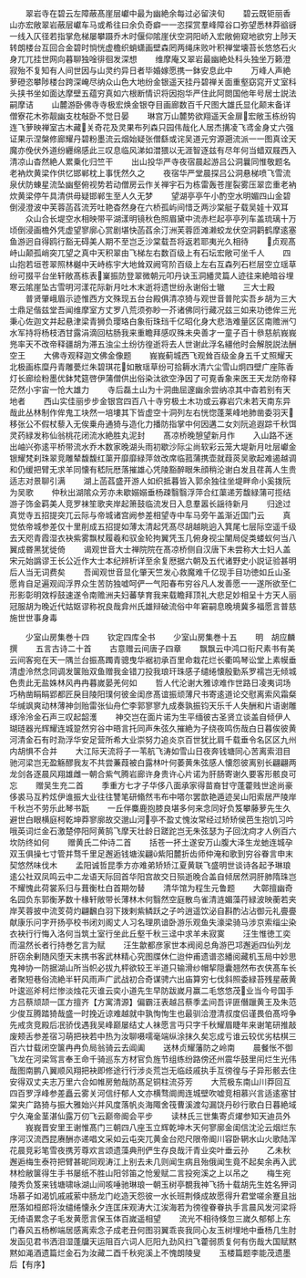 <!-- { "loadSidebar": true } -->
　　翠岩寺在碧云左障蔽髙崖层巘中最为幽絶余每过必留浃旬
　　碧云既钜丽香山亦宏敞翠岩蔽层巘车马或希往曰余负奇癖一一恣探赏羣峰障谷口弥望悉林莽谽谺一线入仄径若指掌危梯屡攀蹑乔木时偃仰隂崖伏空洞阳峤入宏敞俯窥地欲穷上陟天转朗楼台互回合金碧时惝恍虚檐织蛸蟏画壁森罔两绳床败叶积禅堂壊苔长悠悠石火身兀兀挂世网向暮聊独唫徘徊发深想
　　维摩庵又翠岩最幽絶处科头独坐万籁澄寂殆不复知有人间世因与山灵约异日者毕婚嫁愿携一鉢安息此中
　　万峰人声絶萝磴恣攀陟楼台跨深崦尽纳众山色大地纷金银遥天挂丹碧禅关面重壑窈窕开丈室科头挟书坐如面达摩壁五蕴穷真如六根断情识将因抱华严住此阿閦国他年号居士説法嗣摩诘
　　山麓游卧佛寺寺极宏焕金银夺目画廊数百千尺图大雄氏显化颠末备详僧寮花木弥靓幽支枕敧卧不觉日晏
　　琳宫万山麓势欲翔遥天金扉宏敞玉栋纷钩连飞萝映禅室古木藏关奇花及灵果布列森只园伟哉化人居杰搆凌飞鸢金身丈六强证果示涅槃修廊耀丹碧粉墨流云烟始疑张僧繇或诧吴道元穷源遡流派一一图真诠天魔亦俛伏外道纷纒绵感此三叹息临风涕如澘猥以无涯智逐兹有尽年何当蜡双屐西入清凉山杳然絶人累乗化归竺干
　　出山投华严寺夜宿晨起游吕公洞曩同惟敬题名老衲炊黄梁作供忆邯郸枕上事怃然久之
　　夜宿华严堂晨探吕公洞悬梯喷飞雪流泉伏防蝀星流坠幽壑俯视势若动僧房云作关禅宇石为栋雷轰苍崖裂雾压翠峦重老衲炊黄梁停午具清供毋疑邯郸生至人久无梦
　　望湖亭亭午小酌空水明媚四山金碧倒浸澄波中芙蓉菡萏流芳吐艳杳然身在六桥孤屿间惜乏两沙棠艇子载吴娃十双耳
　　众山合长堤空水相映带平湖漾明镜秋色照眉黛中流赤栏起亭亭列车盖琉璃十万顷倒浸画檐外凭虚望寥廓心赏剧堪快菡萏余汀洲芙蓉匝滩濑蛟龙伏空洞鹳鹤摩逺塞鱼游迥自得鸥行豁无碍美人期不至岂乏沙棠载吾将返若耶夷光久相待
　　贞观髙峙山颠孤峭突兀望之真中天积翠由飞梯左右数百级上有石坛宏敞可坐千人
　　四山抱若垣苍翠照林樾中天峙栋宇大地耸双阙穹阶百级上左右互森列石栏层空立瑶草纷可掇平台坐轩敞髙栋表嶪振防登翠微朝元叩丹诀玉洞繙灵篇人迹往来絶暗谷埋寒云隂崖坠古雪明河漾花际新月吐木末逝将遗世纷永谢俗士辙
　　三大士殿
　　普贤肇峨眉示迹惟西方文殊现五台台殿俱清凉猗与观世音普陀实吾乡胡为三大士鼎足偕兹堂吾闻维摩室方丈罗八荒须弥眇一芥诸佛同行藏况兹三如来功徳侔三光秉心佐迦文并起悬津梁青狮负璎珞白象衔珠珰千亿昭化身大悲浩难量区区南赡洲勺水军持将杨枝洒甘露涓滴回枯肠我来重瞻拜感叹殊未央善才一童子百十叅慈航峩峩兠率天不改帝释疆胡为滞五浊尘土纷彷徨逝将去人世谢此浮名繮他时会解脱説法酬空王
　　大佛寺观释迦文佛金像题
　　峩峩蓟城西飞观耸百级金身五千丈照耀天北极画栋糜丹青雕甍烂朱碧琪花如散瑶草纷可拾耨水清六尘雪山炯四壁广座陈香灯长廊绘粉墨优鉢梵筵啓伊蒲僧供出俗染汰欲空浄因了可覔香象来医王天龙防帝释茫然小宇宙一怆大雄力
　　寺后磊土山为十洞曲屈邃幽余尝纳凉其中杳若别有天地者
　　西山实佳丽步步金银宫四百八十寺穷极土木功或云寡岩穴未若天南东异哉此丛林制作侔鬼工块然一培塿其下皆虚空十洞列左右恍惚蓬莱峰地肺凿委羽天移张公不假杖藜入无俟乗舟通猗与造化力播防指掌中何因遘二女刘阮追遐踪千秋饵灵药緑发称仙翁桃花闭流水絶胜丸泥封
　　髙凉桥晚憩望新月作
　　入山路不迷出岫兴弥逺平桥带流水乔木数家晚湖头雨初歇沙际尘尚软彩云笼大堤新月吐层巘金银耀梵刹珠翠竞雕辇馥馥红蕖开靡靡緑萍敛改席临菰蒲携壶就葭菼吴歌起难遏越调和仍缓把臂无求羊同懐有嵇阮厯落摧雄心凭陵豁醉眼朱顔稍沦谢白发且荏苒人生贵适志对景聊引满
　　湖上菡萏盛开游人如织抵暮皆入郭余独往坐堤畔命小奚拨阮为吴歌
　　仲秋出湖隂众芳亦未歇嫋嫋垂杨疎翳翳浮萍合红蕖递芳馥緑蒲可揽结游子饰金羁美人竞罗袜笙歌夹岸起箫鼓临流发日入息羣嚣长謡待新月
　　归途过真觉寺五招提突兀云际与帝城诸宫阙参差相望寺中车马旁午盖渐近国门云
　　真觉依帝城参差仅十里削成五招提如薄太清起凭髙尽胡越眺逈入箕尾七层际空遥千级去天咫青霞湿衣袂紫雾飘杖履羲和驭金轮拘翼凭玉几俯身视尘闉局促类蝼蚁何当八翼成昬黑犹徙倚
　　谒观世音大士禅院院在髙凉桥侧自汉唐下未尝称大士妇人盖宋元始譌谬王长公近作大士本纪辨析详至余复厯据六朝及五代诸野史小説证验甚明后人当无词费矣
　　吾闻观世音显化肇天竺发心救魔难千亿现手目功徳如丘山圣愿肯自足遍观阎浮界众生苦防独嘘呵俨一气阳春布穷谷凡人发善愿一一遂所欲至仁形影彰明效桴鼓速遂令南赡洲夫妇蕃孳育我来载瞻拜顶礼大悲足妙相呈十方天人丽冠服胡为晚近代姑妪谬称祝良哉弇州氏雄辩破流俗中年窘嗣息晚境冀多福愿言普慈施世世事身毒












　　少室山房集巻十四
　　钦定四库全书
　　少室山房集巻十五
　　明　胡应麟　撰
　　五言古诗二十首
　　古意赠云间唐子四章
　　飘飘云中鸿口衔尺素书有美云间客宛在天一隅兰台振髙躅青骢曳华裾初承百里命栽花烂长衢鸣琴讼堂上素幙垂清虚泠然念同调发箧贻双鱼赠我金错刀投我琅玕珠感子缱绻懐殷勤系罗襦岂无倾城色贵此无盐姝林风冉冉暮嵗晏羌何如
　　哲人代沦谢大雅谅难作世路日凌夷词场巧枘凿睊睊郢都匠戾目陵阳璞何彼金闺彦髙谊振顽薄尺书寄逺道论交慰离索风霜粲华缄飒爽动林薄神剑贻雷张仙舟伫李郭寥寥九成奏孰振钧天乐千人失酬和片语谢雕琢泠泠金石声三叹起韶濩
　　神交岂在面片诺为生平缅彼古圣贤立谈盖自倾伊人瑚琏器光辉耀连城跫然穷谷中晤言托同声朱弦久摧絶为子绕夜鸣伤哉白日暮俟彼黄河清金石有时泐浮华安足营所希大业崇努力追炎京百世犹比肩千载垂令名区区九州内胡惧不合并
　　大江际天流将子一苇航飞涛如雪山日夜奔钱塘同心苦离索泪目驰河梁岂无盈觞醪我友不共尝蒹葭被白露林叶何萎黄朱弦感人懐怨彼离别长翩翩两龙剑各逐晨风翔雄雌一朝合紫气腾岩廊许身贵许心片诺为肝肠寄谢久要客形骸良可忘
　　赠吴生充二首
　　季重方七才子华侈八面承家得苗裔甘守蓬藿贱世途尚豪侈裘马互矜炫伊谁振大业往往讐笔研翛然韦布中嗒尔罢歆艳遁迹吴山阳索居严陵岸千秋岂不劳乐此琴书翫
　　一丘伴麋鹿抱膝良堪多何来念同好负笈攀藤萝先生久避世白眼横庭柯乾坤莽寥廓故交邈山河亭不盈丈愧汝常经过矫矫侯芭生抱饥习吟哦英词烂金石激楚停阳阿黄鹄飞摩天壮龄日蹉跎岂无朱弦瑟为子回沈疴才人例百六坎防终如何
　　赠黄氏二仲诗二首
　　括苍一抔土遂安万山腹大泽生龙虵连城孕双玉俱操七寸管并骛千里足邂逅钱塘涘翩紫阳麓折齿师仲淹和歌到穷谷眷言申末契悠然味伐木
　　孟阳诚哲昆季方亦难弟矫矫江夏黄联飞盛明世谈诗各起予琳琅逺公社双凤鸣云中二龙语天际回首华阳宫故交日殒逝晚合盖自倾居然洞肝肺隋珠岂不耀愧此荷裳系归与葺衡杜白首期勿替
　　清华馆为程生元鲁题
　　大鄣擅幽奇名园负东郭衡茅数十椽轩敞带长薄林木何翳然空庭散鸟雀清涟媚藻荇緑波映蘅若夹岸芙蓉披中流芰荷灼翩飜白羽下拨剌紫鳞跃之子吟逍遥饮泌自斟酌沾沾御元礼亹亹献康乐问字开扬亭校书闭刘阁丈人习名理夙谙卧游乐观鱼失濠梁骑马涉京索缁尘染衣袂行行悔入洛何当筑土室行坐此丘壑千秋三迳中求羊未寂寞
　　汪生惟徳工奕而温然长者行持巻乞言为赋
　　汪生歙都彦家世本阀阅总角游巴邛邂逅四仙列龙肝窃余剰随风堕天末携书客武林精心究图牒休仁迨仲甫遗谱恣繙阅藏机玉局中妙思鬼神协一防据湖山所当帜必拔九枰欲较王半道只输滑纱帽挈隠囊翘然布衣侠髙车长者聚短巷俗流絶半轩风雨声广武战初合奇谋骋六出庙算穷七伐斜照委緑苔残星蔽黄叶逡巡斧柯烂惨淡烛花灭谁云奕小道先生早防跋嵗月赢二毛悠悠茂业当今号国手方吕蔡颃颉一匡方擅齐【方寓清源】偏霸汪表越吕蔡季孟间吾评匪僭躐黄王及朱范少俊互腾踏猗哉盛一时挽近谅难越就中孰恂恂生也最驯洽澄清叔度侣谨畏伯髙埒争先戒贪竞殿后冺骄伐遇我吴峰巅屡结丈人袜愿言丏只字千秋耀眉睫年来谢笔研推敲废颊舌参差宿习萌把袂若中热为汝聊嗫嚅毫端纵涂抹久矣忘成亏谁云较优劣枯棋三百六廿载闭空箧冉冉负局翁骑云去阊阖
　　送林贞耀藩防之岭南
　　晨餐怅不御飞龙在河梁驾言奉王命千骑巡东方材官负旌节组练纷路傍还州震华鼓里闬烂生光伟哉图南鹏八翼顺风翔把袂即修途行行涉炎荒岂无临歧戚执手互徬徨与子异形骸去住安得双丈夫志万里六合如帷房勉哉防髙足铜柱流芬芳
　　大荒极东南山川莽回互四百罗浮峰参差矗云雾关河信纡郁人文亦横骛阛阓连城壁吹嘘竞相慕兴言适逺塞甘棠夹广路猗与振大雅始兴并风度落帆炎海陬舍筏曹溪渡勾漏饶丹砂行歌白日暮絶域宁久淹金茎湛仙露万仞飞云巅帝阍会平步
　　读林氏三世集寄贞燿参知天迪员外
　　峩峩晋安里王谢惟髙门三朝四八座玉立辉乾坤木天何寥廓金闺信沈沦云烟烂东序河汉流西昆赓酬亦递唱文采如云屯突兀黄金台咫尺限帝阍川容卧辋水山火歌陆浑花晨竞彩笔雪夜携芳尊欢言颂遗藻典刑俨生存良哉汗青业奕叶垂云孙
　　乙未秋邂逅梅生泰符把臂甚昵同观涛江上别去未几则闻生病且殆俄闻生竟不起矣余再入武林检敝箧得生手书屡纸不胜山阳邻笛之怆爰赋二言投宛溪之上以吊之
　　梅生宛陵秀负笈来钱塘啸咏湖山间咳唾驰琳琅一朝玉树亭覩我神飞扬十载胡先生姓名狎词场慕子如渴饥戚戚萦中肠龙门屹造天怨彼一水长班荆倏成故愿得升君堂嗟余蹇且拙厯落如桓郎将汝缱绻懐永夕连匡床观涛大江涘海若为徬徨眷眷执手言晨风发河梁将无绮语累念子毛发黄愿言保玉体百嵗遥相望
　　流光不相待倏忽三嵗久郁郁上东门春风五杨栁端居感离索念子成老丑何图羽翼乖丧我同心友玉树埋地中垂杨几生肘发函见君书洒泪湿蓬牖天运阻百六词人厄阳九劲风扫飞藿弱质复何有伤哉大国赋黙黙如渑酒遗篇烂金石为汝藏二酉千秋宛溪上不愧朗陵叟
　　玉楼篇题李能茂遗墨后【有序】
